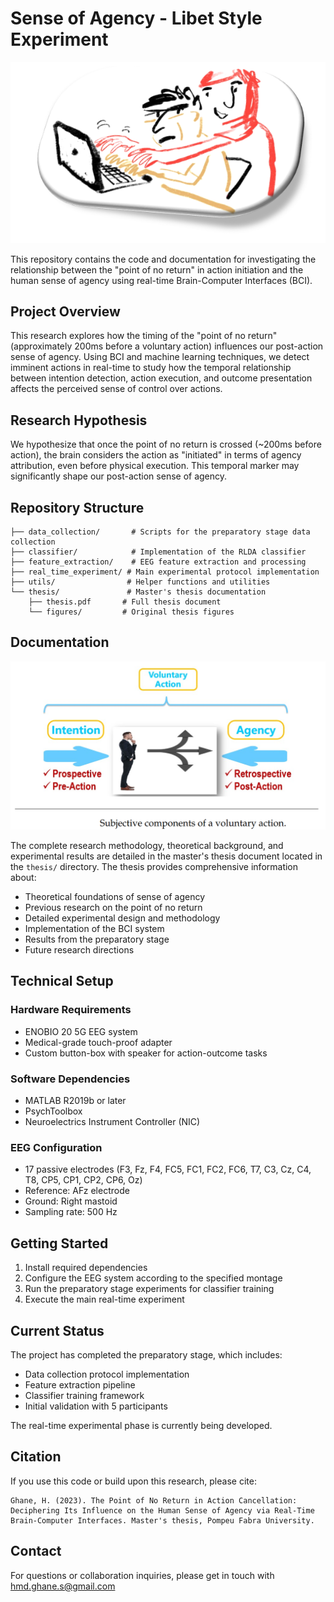 # Sense of Agency - Libet Style Experiment

<div align="center">
  <img src="Thesis/Figures/SoA.png" alt="Experimental Setup" width="600"/>
</div>

This repository contains the code and documentation for investigating the relationship between the "point of no return" in action initiation and the human sense of agency using real-time Brain-Computer Interfaces (BCI).

## Project Overview

This research explores how the timing of the "point of no return" (approximately 200ms before a voluntary action) influences our post-action sense of agency. Using BCI and machine learning techniques, we detect imminent actions in real-time to study how the temporal relationship between intention detection, action execution, and outcome presentation affects the perceived sense of control over actions.

## Research Hypothesis

We hypothesize that once the point of no return is crossed (~200ms before action), the brain considers the action as "initiated" in terms of agency attribution, even before physical execution. This temporal marker may significantly shape our post-action sense of agency.

## Repository Structure

```
├── data_collection/       # Scripts for the preparatory stage data collection
├── classifier/            # Implementation of the RLDA classifier
├── feature_extraction/    # EEG feature extraction and processing
├── real_time_experiment/ # Main experimental protocol implementation
├── utils/                # Helper functions and utilities
└── thesis/               # Master's thesis documentation
    ├── thesis.pdf       # Full thesis document
    └── figures/         # Original thesis figures
```

## Documentation

<div align="center">
  <img src="Thesis/Figures/Action.png" alt="Experimental Setup" width="600"/>
</div>


The complete research methodology, theoretical background, and experimental results are detailed in the master's thesis document located in the `thesis/` directory. The thesis provides comprehensive information about:

- Theoretical foundations of sense of agency
- Previous research on the point of no return
- Detailed experimental design and methodology
- Implementation of the BCI system
- Results from the preparatory stage
- Future research directions

## Technical Setup

### Hardware Requirements
- ENOBIO 20 5G EEG system
- Medical-grade touch-proof adapter
- Custom button-box with speaker for action-outcome tasks

### Software Dependencies
- MATLAB R2019b or later
- PsychToolbox
- Neuroelectrics Instrument Controller (NIC)

### EEG Configuration
- 17 passive electrodes (F3, Fz, F4, FC5, FC1, FC2, FC6, T7, C3, Cz, C4, T8, CP5, CP1, CP2, CP6, Oz)
- Reference: AFz electrode
- Ground: Right mastoid
- Sampling rate: 500 Hz

## Getting Started

1. Install required dependencies
2. Configure the EEG system according to the specified montage
3. Run the preparatory stage experiments for classifier training
4. Execute the main real-time experiment

## Current Status

The project has completed the preparatory stage, which includes:
- Data collection protocol implementation
- Feature extraction pipeline
- Classifier training framework
- Initial validation with 5 participants

The real-time experimental phase is currently being developed.

## Citation

If you use this code or build upon this research, please cite:
```
Ghane, H. (2023). The Point of No Return in Action Cancellation: 
Deciphering Its Influence on the Human Sense of Agency via Real-Time 
Brain-Computer Interfaces. Master's thesis, Pompeu Fabra University.
```

## Contact

For questions or collaboration inquiries, please get in touch with hmd.ghane.s@gmail.com
